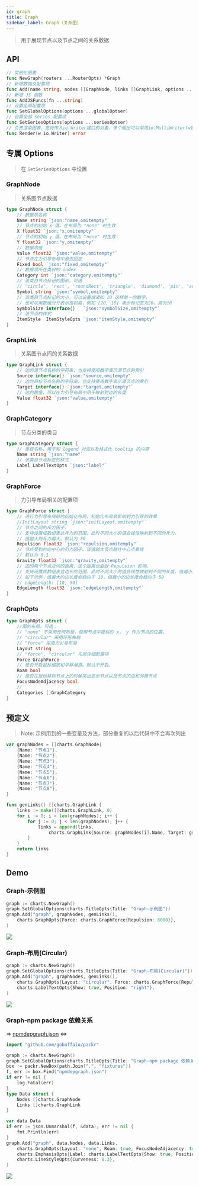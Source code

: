 ```yaml
---
id: graph
title: Graph
sidebar_label: Graph（关系图）
---
```


> 用于展现节点以及节点之间的关系数据

## API
```go
// 实例化图表
func NewGraph(routers ...RouterOpts) *Graph
// 新增数据及配置项
func Add(name string, nodes []GraphNode, links []GraphLink, options ...seriesOptser) *Graph
// 新增 JS 函数
func AddJSFuncs(fn ...string)
// 设置全局配置项
func SetGlobalOptions(options ...globalOptser)
// 设置全部 Series 配置项
func SetSeriesOptions(options ...seriesOptser)
// 负责渲染图表，支持传入io.Writer接口的对象，多个输出可以采用io.MultiWriter(w1, w2, w3)
func Render(w io.Writer) error
```

## 专属 Options
> 在 `SetSeriesOptions` 中设置
### GraphNode
> 关系图节点数据
```go
type GraphNode struct {
    // 数据项名称
    Name string `json:"name,omitempty"`
    // 节点的初始 x 值。在布局为 "none" 时生效
    X float32 `json:"x,omitempty"`
    // 节点的初始 y 值。在布局为 "none" 时生效
    Y float32 `json:"y,omitempty"`
    // 数据项值
    Value float32 `json:"value,omitempty"`
    // 节点在力引导布局中是否固定
    Fixed bool `json:"fixed,omitempty"`
    // 数据项所在类目的 index
    Category int `json:"category,omitempty"`
    // 该类目节点标记的图形，可选
    // 'circle', 'rect', 'roundRect', 'triangle', 'diamond', 'pin', 'arrow', 'none'
    Symbol string `json:"symbol,omitempty"`
    // 该类目节点标记的大小，可以设置成诸如 10 这样单一的数字，
    // 也可以用数组分开表示宽和高，例如 [20, 10] 表示标记宽为20，高为10
    SymbolSize interface{}   `json:"symbolSize,omitempty"`
    // 该节点的样式
    ItemStyle  ItemStyleOpts `json:"itemStyle,omitempty"`
}
```

### GraphLink
> 关系图节点间的关系数据
```go
type GraphLink struct {
    // 边的源节点名称的字符串，也支持使用数字表示源节点的索引
    Source interface{} `json:"source,omitempty"`
    // 边的目标节点名称的字符串，也支持使用数字表示源节点的索引
    Target interface{} `json:"target,omitempty"`
    // 边的数值，可以在力引导布局中用于映射到边的长度
    Value float32 `json:"value,omitempty"`
}
```

### GraphCategory
> 节点分类的类目
```go
type GraphCategory struct {
    // 类目名称，用于和 legend 对应以及格式化 tooltip 的内容
    Name string `json:"name"`
    // 该类目节点标签的样式
    Label LabelTextOpts `json:"label"`
}
```

### GraphForce
> 力引导布局相关的配置项
```go
type GraphForce struct {
    // 进行力引导布局前的初始化布局，初始化布局会影响到力引导的效果
    //InitLayout string `json:"initLayout,omitempty"`
    // 节点之间的斥力因子。
    // 支持设置成数组表达斥力的范围，此时不同大小的值会线性映射到不同的斥力。
    // 值越大则斥力越大。默认为 50
    Repulsion float32 `json:"repulsion,omitempty"`
    // 节点受到的向中心的引力因子。该值越大节点越往中心点靠拢
    // 默认为 0.1
    Gravity float32 `json:"gravity,omitempty"`
    // 边的两个节点之间的距离，这个距离也会受 Repulsion 影响。
    // 支持设置成数组表达边长的范围，此时不同大小的值会线性映射到不同的长度。值越小则长度越长。
    // 如下示例：值最大的边长度会趋向于 10，值最小的边长度会趋向于 50
    // edgeLength: [10, 50]
    EdgeLength float32 `json:"edgeLength,omitempty"`
}
```

### GraphOpts
```go
type GraphOpts struct {
    //图的布局。可选：
    // "none" 不采用任何布局，使用节点中提供的 x， y 作为节点的位置。
    // "circular" 采用环形布局
    // "force" 采用力引导布局
    Layout string
    // "force", "circular" 布局详细配置项
    Force GraphForce
    // 是否开启鼠标缩放和平移漫游。默认不开启。
    Roam bool
    // 是否在鼠标移到节点上的时候突出显示节点以及节点的边和邻接节点
    FocusNodeAdjacency bool
    //
    Categories []GraphCategory
}
```

## 预定义
> Note: 示例用到的一些变量及方法，部分重复的以后代码中不会再次列出
```go
var graphNodes = []charts.GraphNode{
    {Name: "节点1"},
    {Name: "节点2"},
    {Name: "节点3"},
    {Name: "节点4"},
    {Name: "节点5"},
    {Name: "节点6"},
    {Name: "节点7"},
    {Name: "节点8"},
}

func genLinks() []charts.GraphLink {
    links := make([]charts.GraphLink, 0)
    for i := 0; i < len(graphNodes); i++ {
        for j := 0; j < len(graphNodes); j++ {
            links = append(links,
                charts.GraphLink{Source: graphNodes[i].Name, Target: graphNodes[j].Name})
        }
    }
    return links
}
```

## Demo

### Graph-示例图
```go
graph := charts.NewGraph()
graph.SetGlobalOptions(charts.TitleOpts{Title: "Graph-示例图"})
graph.Add("graph", graphNodes, genLinks(),
    charts.GraphOpts{Force: charts.GraphForce{Repulsion: 8000}},
)
```
![](https://user-images.githubusercontent.com/19553554/52727715-c8db9100-2ff0-11e9-8b58-f4a224a138fd.png)


### Graph-布局(Circular)
```go
graph := charts.NewGraph()
graph.SetGlobalOptions(charts.TitleOpts{Title: "Graph-布局(Circular)"})
graph.Add("graph", graphNodes, genLinks(),
    charts.GraphOpts{Layout: "circular", Force: charts.GraphForce{Repulsion: 8000}},
    charts.LabelTextOpts{Show: true, Position: "right"},
)
```
![](https://user-images.githubusercontent.com/19553554/52727731-d42ebc80-2ff0-11e9-8a49-041a8f2d730c.png)


### Graph-npm package 依赖关系
=> [npmdepgraph.json](https://github.com/go-echarts/go-echarts/tree/master/example/fixtures/npmdepgraph.json) <=>
```go
import "github.com/gobuffalo/packr"

graph := charts.NewGraph()
graph.SetGlobalOptions(charts.TitleOpts{Title: "Graph-npm package 依赖关系"})
box := packr.NewBox(path.Join(".", "fixtures"))
f, err := box.Find("npmdepgraph.json")
if err != nil {
    log.Fatal(err)
}
type Data struct {
    Nodes []charts.GraphNode
    Links []charts.GraphLink
}

var data Data
if err := json.Unmarshal(f, &data); err != nil {
    fmt.Println(err)
}
graph.Add("graph", data.Nodes, data.Links,
    charts.GraphOpts{Layout: "none", Roam: true, FocusNodeAdjacency: true},
    charts.EmphasisOpts{Label: charts.LabelTextOpts{Show: true, Position:"left", Color:"black"}},
    charts.LineStyleOpts{Curveness: 0.3},
)
```
![](https://user-images.githubusercontent.com/19553554/52727805-f7f20280-2ff0-11e9-91ab-cd99848e3127.gif)
